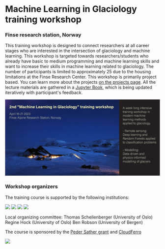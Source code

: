 # Machine Learning in Glaciology training workshop

### Finse research station, Norway

This training workshop is designed to connect researchers at all career stages who are interested in the intersection of glaciology and machine learning. This workshop is targeted towards researchers/students who already have basic to medium programming and machine learning skills and want to increase their skills in machine learning related to glaciology. The number of participants is limited to approximately 25 due to the housing limitations at the Finse Research Center.
This workshop is primarily project based. You can learn more about the projects [on the projects page](projects.md). All the lecture materials are gathered in a [Jupyter Book](https://machine-learning-in-glaciology-workshop.github.io/Lecture-materials/README.html), which is being updated iteratively with participant's feedback. 

<img src="https://github.com/Machine-Learning-in-Glaciology-Workshop/Machine-Learning-in-Glaciology-Workshop.github.io/blob/master/assets/imgs/winter_banner.png?raw=true" width="700">

### Workshop organizers

The training course is supported by the following institutions:

<img src="https://machine-learning-in-glaciology-workshop.github.io/assets/imgs/uio.png" width="300"/>

<img src="https://machine-learning-in-glaciology-workshop.github.io/assets/imgs/uib.png" width="300"/>

<img src="https://machine-learning-in-glaciology-workshop.github.io/assets/imgs/imau.png" width="400"/>

<img src="https://machine-learning-in-glaciology-workshop.github.io/assets/imgs/berkeley.png" width="200"/>

Local organizing committee:
Thomas Schellenberger (University of Oslo)
Regine Hock (University of Oslo)
Ben Robson (University of Bergen)

The course is sponsored by the [Peder Sather grant](https://sathercenter.berkeley.edu/peder-sather-grant/) and [CloudFerro](https://cloudferro.com/en/)

<img src="https://machine-learning-in-glaciology-workshop.github.io/assets/imgs/CloudFerro_logo_vertical.png" width="200"/>
